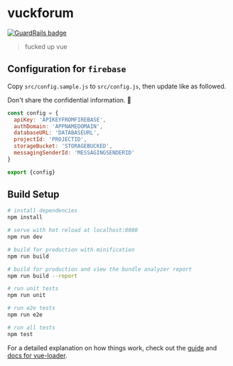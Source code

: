 # vuckforum

[![GuardRails badge](https://badges.production.guardrails.io/shtakai/fvuckforum.svg)](https://www.guardrails.io)

> fucked up vue

## Configuration for `firebase`

Copy `src/config.sample.js` to `src/config.js`, then update like as followed.

Don't share the confidential information. 🌮

```javascript
const config = {
  apiKey: 'APIKEYFROMFIREBASE',
  authDomain: 'APPNAMEDOMAIN',
  databaseURL: 'DATABASEURL',
  projectId: 'PROJECTID',
  storageBucket: 'STORAGEBUCKED',
  messagingSenderId: 'MESSAGINGSENDERID'
}

export {config}
```


## Build Setup

``` bash
# install dependencies
npm install

# serve with hot reload at localhost:8080
npm run dev

# build for production with minification
npm run build

# build for production and view the bundle analyzer report
npm run build --report

# run unit tests
npm run unit

# run e2e tests
npm run e2e

# run all tests
npm test
```

For a detailed explanation on how things work, check out the [guide](http://vuejs-templates.github.io/webpack/) and [docs for vue-loader](http://vuejs.github.io/vue-loader).
